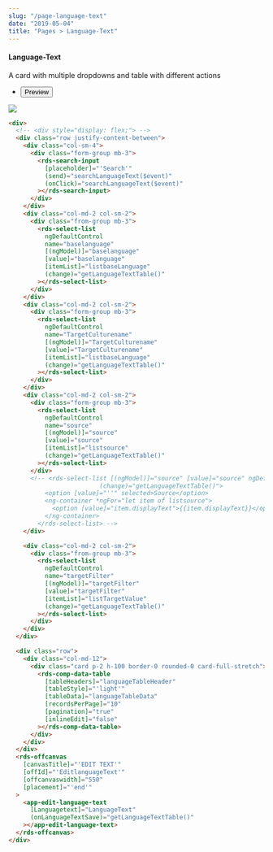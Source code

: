 ```yaml
---
slug: "/page-language-text"
date: "2019-05-04"
title: "Pages > Language-Text"
---
```


<!-- CSS only -->
<link href="https://cdn.jsdelivr.net/npm/bootstrap@5.1.3/dist/css/bootstrap.min.css" rel="stylesheet" integrity="sha384-1BmE4kWBq78iYhFldvKuhfTAU6auU8tT94WrHftjDbrCEXSU1oBoqyl2QvZ6jIW3" crossorigin="anonymous">
<link rel="stylesheet" href="../../../../../../../raaghu/src/assets/css/style-elements.css">
<link rel="stylesheet" href="../../../../../../../raaghu/src/assets/css/main.css">


#### Language-Text

<p>A card with multiple dropdowns and table with different actions </p>

<!-- Basic -->
<section class="py-4">
    <div class="py-3">
      <div class="cust-tabs">
        <ul class="nav nav-tabs" id="myTab" role="tablist">
          <li class="nav-item" role="presentation">
            <button class="nav-link active" id="PreviewBasic-tab" data-bs-toggle="tab" data-bs-target="#PreviewBasic" type="button" role="tab" aria-controls="PreviewBasic" aria-selected="true">Preview </button>
          </li>
          <!-- <li class="nav-item" role="presentation">
            <button class="nav-link" id="AngularBasic-tab" data-bs-toggle="tab" data-bs-target="#AngularBasic" type="button" role="tab" aria-controls="AngularBasic" aria-selected="false"><i class="bi bi-code-slash" style="font-size:1.0rem"></i>Angular</button>
          </li> -->
        </ul>
      </div>
      <div class="tab-content card border" id="myTabContent">
        <div class="tab-pane fade show active" id="PreviewBasic" role="tabpanel" aria-labelledby="PreviewBasic-tab">
         <div class="contents  p-5">
                                          <div class="row">
                                            <div class="col-md-12">
                                            <img src="/images/language-text.png" class="w-100">
                                            </div>
                                          </div>
                                    </div>
        </div>
        <div class="tab-pane fade show" id="AngularBasic" role="tabpanel" aria-labelledby="AngularBasic-tab">
          <div class="contents bg-code">
<div class="row m-0">

```html
<div>
  <!-- <div style="display: flex;"> -->
  <div class="row justify-content-between">
    <div class="col-sm-4">
      <div class="form-group mb-3">
        <rds-search-input
          [placeholder]="'Search'"
          (send)="searchLanguageText($event)"
          (onClick)="searchLanguageText($event)"
        ></rds-search-input>
      </div>
    </div>
    <div class="col-md-2 col-sm-2">
      <div class="from-group mb-3">
        <rds-select-list
          ngDefaultControl
          name="baselanguage"
          [(ngModel)]="baselanguage"
          [value]="baselanguage"
          [itemList]="listbaseLanguage"
          (change)="getLanguageTextTable()"
        ></rds-select-list>
      </div>
    </div>
    <div class="col-md-2 col-sm-2">
      <div class="form-group mb-3">
        <rds-select-list
          ngDefaultControl
          name="TargetCulturename"
          [(ngModel)]="TargetCulturename"
          [value]="TargetCulturename"
          [itemList]="listbaseLanguage"
          (change)="getLanguageTextTable()"
        ></rds-select-list>
      </div>
    </div>
    <div class="col-md-2 col-sm-2">
      <div class="form-group mb-3">
        <rds-select-list
          ngDefaultControl
          name="source"
          [(ngModel)]="source"
          [value]="source"
          [itemList]="listsource"
          (change)="getLanguageTextTable()"
        ></rds-select-list>
      </div>
      <!-- <rds-select-list [(ngModel)]="source" [value]="source" ngDefaultControl name="source"
                         (change)="getLanguageTextTable()">
          <option [value]="''" selected>Source</option>
          <ng-container *ngFor="let item of listsource">
            <option [value]="item.displayText">{{item.displayText}}</option>
          </ng-container>
        </rds-select-list> -->
    </div>

    <div class="col-md-2 col-sm-2">
      <div class="from-group mb-3">
        <rds-select-list
          ngDefaultControl
          name="targetFilter"
          [(ngModel)]="targetFilter"
          [value]="targetFilter"
          [itemList]="listTargetValue"
          (change)="getLanguageTextTable()"
        ></rds-select-list>
      </div>
    </div>
  </div>

  <div class="row">
    <div class="col-md-12">
      <div class="card p-2 h-100 border-0 rounded-0 card-full-stretch">
        <rds-comp-data-table
          [tableHeaders]="languageTableHeader"
          [tableStyle]="'light'"
          [tableData]="languageTableData"
          [recordsPerPage]="10"
          [pagination]="true"
          [inlineEdit]="false"
        ></rds-comp-data-table>
      </div>
    </div>
  </div>
  <rds-offcanvas
    [canvasTitle]="'EDIT TEXT'"
    [offId]="'EditlanguageText'"
    [offcanvaswidth]="550"
    [placement]="'end'"
  >
    <app-edit-language-text
      [Languagetext]="LanguageText"
      (onLanguageTextSave)="getLanguageTextTable()"
    ></app-edit-language-text>
  </rds-offcanvas>
</div>
```

</div>
          </div>
        </div>
      </div>
    </div>
  </section>

 